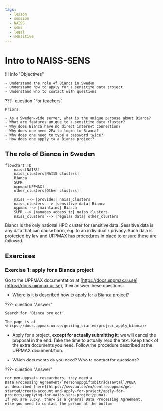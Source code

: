 ```yaml
---
tags:
  - lesson
  - session
  - NAISS
  - sens
  - legal
  - sensitive
---
```


# Intro to NAISS-SENS

!!! info "Objectives"

    - Understand the role of Bianca in Sweden
    - Understand how to apply for a sensitive data project
    - Understand who to contact with questions

???- question "For teachers"

    Priors:

    - As a Sweden-wide server, what is the unique purpose about Bianca?
    - What are features unique to a sensitive data cluster?
    - Why does Bianca have no direct internet connection?
    - Why does one need 2FA to login to Bianca?
    - Why does one need to type a password twice?
    - How does one apply to a Bianca project?

## The role of Bianca in Sweden

```mermaid
flowchart TD
    naiss[NAISS]
    naiss_clusters[NAISS clusters]
    Bianca
    SUPR
    uppmax[UPPMAX]
    other_clusters[Other clusters]

    naiss --> |provides| naiss_clusters
    naiss_clusters --> |sensitive data| Bianca
    uppmax --> |maintains| Bianca
    SUPR --> |manages access to| naiss_clusters
    naiss_clusters --> |regular data| other_clusters
```

Bianca is the only national HPC cluster for sensitive data.
Sensitive data is any data that can cause harm, e.g. to an individual's privacy.
Such data is protected by law and UPPMAX has procedures in place to ensure
these are followed.

## Exercises

### Exercise 1: apply for a Bianca project

Go to the UPPMAX documentation at
[https://docs.uppmax.uu.se](https://docs.uppmax.uu.se),
then answer these questions:

- Where is it is described how to apply for a Bianca project?

???- question "Answer"

    Search for 'Bianca project'.

    The page is at
    <https://docs.uppmax.uu.se/getting_started/project_apply_bianca/>

- Apply for a project, **except for actually submitting it**;
  we will cancel the proposal in the end.
  Take the time to actually read the text.
  Keep track of the extra documents you need.
  Follow the procedure described at the UPPMAX documentation.

- Which documents do you need? Who to contact for questions?

???- question "Answer"

    For non-Uppsala researchers, they need a
    Data Processing Agreement/`Personuppgiftsbiträdesavtal`/PUBA
    as described [here](https://www.uu.se/en/centre/uppmax/get-started/create-account-and-apply-for-project/apply-for-projects/applying-for-naiss-sens-project/puba).
    If you are lucky, there is a general Data Processing Agreement,
    else you need to contact the person at the bottom
